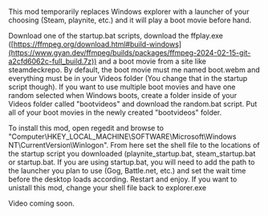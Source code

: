 This mod temporarily replaces Windows explorer with a launcher of your choosing (Steam, playnite, etc.) and it will play a boot movie before hand.

Download one of the startup.bat scripts, download the ffplay.exe ([https://ffmpeg.org/download.html#build-windows](https://www.gyan.dev/ffmpeg/builds/packages/ffmpeg-2024-02-15-git-a2cfd6062c-full_build.7z)) and a boot movie from a site like steamdeckrepo. By default, the boot movie must me named boot.webm and everything must be in your Videos folder (You change that in the startup script though). If you want to use multiple boot movies and have one random selected when Windows boots, create a folder inside of your Videos folder called "bootvideos" and download the random.bat script. Put all of your boot movies in the newly created "bootvideos" folder.

To install this mod, open regedit and browse to "Computer\HKEY_LOCAL_MACHINE\SOFTWARE\Microsoft\Windows NT\CurrentVersion\Winlogon\". From here set the shell file to the locations of the startup script you downloaded (playnite_startup.bat, steam_startup.bat or startup.bat. If you are using startup.bat, you will need to add the path to the launcher you plan to use (Gog, Battle.net, etc.) and set the wait time before the desktop loads according. Restart and enjoy. If you want to unistall this mod, change your shell file back to explorer.exe

Video coming soon.
